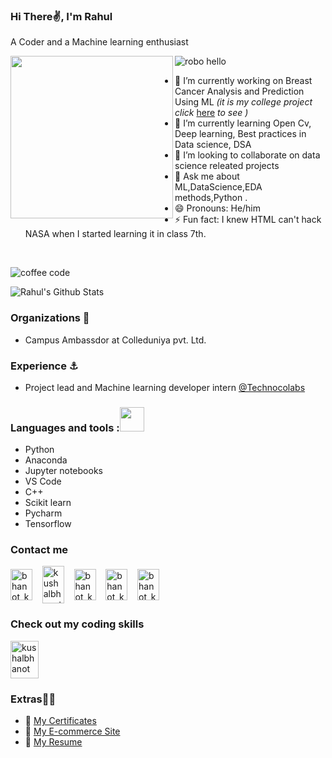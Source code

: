 ### Hi There✌, I'm  Rahul 
A Coder and a Machine learning enthusiast<br>

<img align="left" width="260" height="260" src="https://media.giphy.com/media/USV0ym3bVWQJJmNu3N/giphy.gif">

![robo hello](https://user-images.githubusercontent.com/51138087/93663951-39922d00-fa20-11ea-952b-48da7a6e5381.gif)<br>


- 🔭 I’m currently working on Breast Cancer Analysis and Prediction Using ML *(it is my college project click* <a href=https://github.com/Rahulraj31/Breast-Cancer-Analysis-and-    Prediction-Using-ML>here</a> *to see )*
- 🌱 I’m currently learning Open Cv, Deep learning, Best practices in Data science, DSA 
- 👯 I’m looking to collaborate on data science releated projects
- 💬 Ask me about  ML,DataScience,EDA methods,Python .
- 😄 Pronouns: He/him
- ⚡ Fun fact: I knew HTML can't hack NASA  when I started learning it in class 7th.

<br>

![coffee code](https://media.giphy.com/media/ZVik7pBtu9dNS/giphy.gif)

![Rahul's Github Stats](https://github-readme-stats.vercel.app/api?username=Rahulraj31&show_icons=true&theme=radical)

### Organizations 🏢

- Campus Ambassdor at Colleduniya pvt. Ltd.

### Experience ⚓ 

- Project lead and Machine learning developer intern [@Technocolabs](https://github.com/Technocolabs100)

### Languages and tools :<img src="https://camo.githubusercontent.com/40dff491d4e8123af55298ef908faedb66c463e5/68747470733a2f2f6d656469612e67697068792e636f6d2f6d656469612f57556c706c634d704f43456d5447427442572f67697068792e676966" width="39px">


- Python
- Anaconda
- Jupyter notebooks
- VS Code
- C++
- Scikit learn
- Pycharm
- Tensorflow

### Contact me

<p align="left">
   <a href="mailto:pandeyrahulraj99@gmail.com"><img align="center" src="https://cdn.jsdelivr.net/npm/simple-icons@3.0.1/icons/gmail.svg" alt="bhanot_kushal" height="50" width="35" /></a> &nbsp;&nbsp;
  <a href="https://www.linkedin.com/in/rahul-raj-pandey-60b5861b1" target="_blank"><img align="center" src="https://cdn.jsdelivr.net/npm/simple-icons@3.0.1/icons/linkedin.svg" alt="kushalbhanot" height="60" width="35" /></a> &nbsp;&nbsp;
<a href="https://www.kaggle.com/rahulrajpandey31"><img align="center" src="https://cdn.jsdelivr.net/npm/simple-icons@3.0.1/icons/kaggle.svg" alt="bhanot_kushal" height="50" width="35" /></a> &nbsp;&nbsp;
  <a href="https://www.instagram.com/they.call.me.lunatic/"><img align="center" src="https://cdn.jsdelivr.net/npm/simple-icons@3.0.1/icons/instagram.svg" alt="bhanot_kushal" height="50" width="35" /></a> &nbsp;&nbsp;
    <a href="https://www.snapchat.com/add/lunatic.rahul"><img align="center" src="https://cdn.jsdelivr.net/npm/simple-icons@3.0.1/icons/snapchat.svg" alt="bhanot_kushal" height="50" width="35" /></a> &nbsp;&nbsp;

</p>

### Check out my coding skills
<p align="left">
  <a href="https://www.hackerrank.com/pandeyrahulraj99" target="_blank"><img align="center" src="https://cdn.jsdelivr.net/npm/simple-icons@3.0.1/icons/hackerrank.svg" alt="kushalbhanot" height="60" width="45" /></a> &nbsp;&nbsp;
</p>

### Extras🎈🎈
- 📄 [My Certificates](https://drive.google.com/drive/folders/15w2KqSBOAJteR4nXQbkcDOs3_r72ilc_?usp=sharing)
- 🎁 [My E-commerce Site](https://rahulice.herokuapp.com/)
- 📜 [My Resume](https://drive.google.com/file/d/1UdG_vv2-2yYdhz6xScpldjOJbyBd_35G/view?usp=sharing)

 
